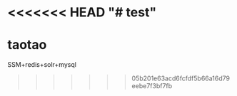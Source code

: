 <<<<<<< HEAD
"# test" 
=======
# taotao
SSM+redis+solr+mysql
>>>>>>> 05b201e63acd6fcfdf5b66a16d79eebe7f3bf7fb
